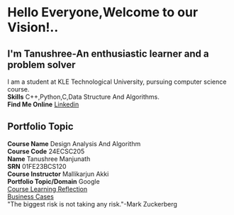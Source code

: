 # Hello Everyone,Welcome to our Vision!..
## I'm Tanushree-An enthusiastic learner and a problem solver
I am a student at KLE Technological University, pursuing computer science course.  
**Skills** C++,Python,C,Data Structure And Algorithms.  
**Find Me Online** [Linkedin](https://www.linkedin.com/in/tanushree-manjunath-5253742b7?utm_source=share&utm_campaign=share_via&utm_content=profile&utm_medium=android_app)  
## Portfolio Topic
**Course Name** Design Analysis And Algorithm  
**Course Code** 24ECSC205  
**Name** Tanushree Manjunath  
**SRN** 01FE23BCS120  
**Course Instructor** Mallikarjun Akki  
**Portfolio Topic/Domain** Google  
[Course Learning Reflection](https://01fe23bcs120.github.io/Learning-Reflections.github.io/)  
[Business Cases](https://01fe23bcs120.github.io/Bussiness-Cases.github.io/)  
"The biggest risk is not taking any risk."-Mark Zuckerberg
